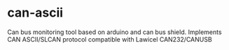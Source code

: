 # can-ascii
Can bus monitoring tool based on arduino and can bus shield. Implements CAN ASCII/SLCAN protocol compatible with Lawicel CAN232/CANUSB
